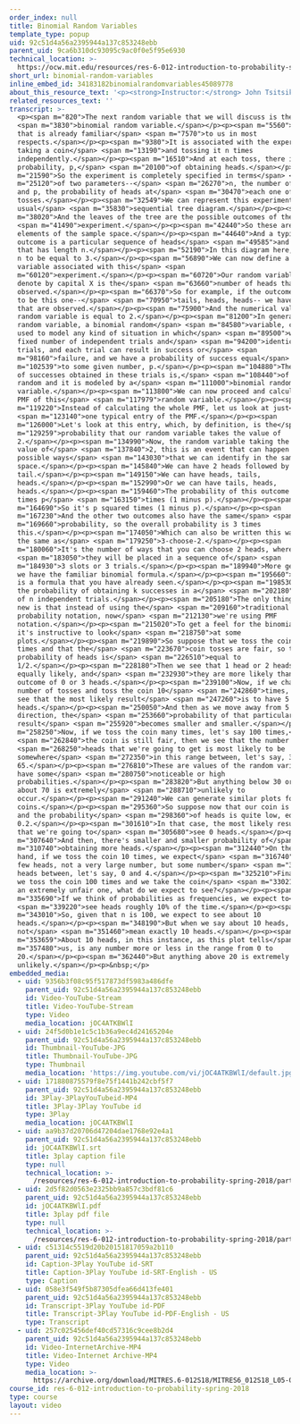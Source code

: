 ```yaml
---
order_index: null
title: Binomial Random Variables
template_type: popup
uid: 92c51d4a56a2395944a137c853248ebb
parent_uid: 9ca6b310dc93095c9ac0f0e5f95e6930
technical_location: >-
  https://ocw.mit.edu/resources/res-6-012-introduction-to-probability-spring-2018/part-i-the-fundamentals/binomial-random-variables
short_url: binomial-random-variables
inline_embed_id: 34183182binomialrandomvariables45089778
about_this_resource_text: '<p><strong>Instructor:</strong> John Tsitsiklis</p>'
related_resources_text: ''
transcript: >-
  <p><span m="820">The next random variable that we will discuss is the</span>
  <span m="3830">binomial random variable.</span></p><p><span m="5560">It is one
  that is already familiar</span> <span m="7570">to us in most
  respects.</span></p><p><span m="9380">It is associated with the experiment of
  taking a coin</span> <span m="13190">and tossing it n times
  independently.</span></p><p><span m="16510">And at each toss, there is a
  probability, p,</span> <span m="20100">of obtaining heads.</span></p><p><span
  m="21590">So the experiment is completely specified in terms</span> <span
  m="25120">of two parameters--</span> <span m="26270">n, the number of tosses,
  and p, the probability of heads at</span> <span m="30470">each one of the
  tosses.</span></p><p><span m="32549">We can represent this experiment by the
  usual</span> <span m="35830">sequential tree diagram.</span></p><p><span
  m="38020">And the leaves of the tree are the possible outcomes of the</span>
  <span m="41490">experiment.</span></p><p><span m="42440">So these are the
  elements of the sample space.</span></p><p><span m="44640">And a typical
  outcome is a particular sequence of heads</span> <span m="49585">and tails
  that has length n.</span></p><p><span m="52190">In this diagram here, we took
  n to be equal to 3.</span></p><p><span m="56890">We can now define a random
  variable associated with this</span> <span
  m="60120">experiment.</span></p><p><span m="60720">Our random variable that we
  denote by capital X is the</span> <span m="63660">number of heads that are
  observed.</span></p><p><span m="66370">So for example, if the outcome happens
  to be this one--</span> <span m="70950">tails, heads, heads-- we have 2 heads
  that are observed.</span></p><p><span m="75900">And the numerical value of our
  random variable is equal to 2.</span></p><p><span m="81200">In general, this
  random variable, a binomial random</span> <span m="84580">variable, can be
  used to model any kind of situation in which</span> <span m="89500">we have a
  fixed number of independent trials and</span> <span m="94200">identical
  trials, and each trial can result in success or</span> <span
  m="98160">failure, and we have a probability of success equal</span> <span
  m="102539">to some given number, p.</span></p><p><span m="104880">The number
  of successes obtained in these trials is,</span> <span m="108440">of course,
  random and it is modeled by a</span> <span m="111000">binomial random
  variable.</span></p><p><span m="113800">We can now proceed and calculate the
  PMF of this</span> <span m="117979">random variable.</span></p><p><span
  m="119220">Instead of calculating the whole PMF, let us look at just</span>
  <span m="123140">one typical entry of the PMF.</span></p><p><span
  m="126000">Let's look at this entry, which, by definition, is the</span> <span
  m="129259">probability that our random variable takes the value of
  2.</span></p><p><span m="134990">Now, the random variable taking the numerical
  value of</span> <span m="137840">2, this is an event that can happen in three
  possible ways</span> <span m="143030">that we can identify in the sample
  space.</span></p><p><span m="145840">We can have 2 heads followed by a
  tail.</span></p><p><span m="149150">We can have heads, tails,
  heads.</span></p><p><span m="152990">Or we can have tails, heads,
  heads.</span></p><p><span m="159460">The probability of this outcome is p
  times p</span> <span m="163150">times (1 minus p).</span></p><p><span
  m="164690">So it's p squared times (1 minus p).</span></p><p><span
  m="167230">And the other two outcomes also have the same</span> <span
  m="169660">probability, so the overall probability is 3 times
  this.</span></p><p><span m="174050">Which can also be written this way, 3 is
  the same as</span> <span m="179250">3-choose-2.</span></p><p><span
  m="180060">It's the number of ways that you can choose 2 heads, where</span>
  <span m="183050">they will be placed in a sequence of</span> <span
  m="184930">3 slots or 3 trials.</span></p><p><span m="189940">More generally,
  we have the familiar binomial formula.</span></p><p><span m="195660">So this
  is a formula that you have already seen.</span></p><p><span m="198530">It's
  the probability of obtaining k successes in a</span> <span m="202180">sequence
  of n independent trials.</span></p><p><span m="205180">The only thing that is
  new is that instead of using the</span> <span m="209160">traditional
  probability notation, now</span> <span m="212130">we're using PMF
  notation.</span></p><p><span m="215020">To get a feel for the binomial PMF,
  it's instructive to look</span> <span m="218750">at some
  plots.</span></p><p><span m="219890">So suppose that we toss the coin three
  times and that the</span> <span m="223670">coin tosses are fair, so that the
  probability of heads is</span> <span m="226510">equal to
  1/2.</span></p><p><span m="228180">Then we see that 1 head or 2 heads are
  equally likely, and</span> <span m="232930">they are more likely than the
  outcome of 0 or 3 heads.</span></p><p><span m="239100">Now, if we change the
  number of tosses and toss the coin 10</span> <span m="242860">times, then we
  see that the most likely result</span> <span m="247260">is to have 5
  heads.</span></p><p><span m="250050">And then as we move away from 5 in either
  direction, the</span> <span m="253660">probability of that particular
  result</span> <span m="255920">becomes smaller and smaller.</span></p><p><span
  m="258250">Now, if we toss the coin many times, let's say 100 times,</span>
  <span m="262840">the coin is still fair, then we see that the number of</span>
  <span m="268250">heads that we're going to get is most likely to be
  somewhere</span> <span m="272350">in this range between, let's say, 35 and
  65.</span></p><p><span m="276810">These are values of the random variable that
  have some</span> <span m="280750">noticeable or high
  probabilities.</span></p><p><span m="283820">But anything below 30 or anything
  about 70 is extremely</span> <span m="288710">unlikely to
  occur.</span></p><p><span m="291240">We can generate similar plots for unfair
  coins.</span></p><p><span m="295360">So suppose now that our coin is biased
  and the probability</span> <span m="298360">of heads is quite low, equal to
  0.2.</span></p><p><span m="301610">In that case, the most likely result is
  that we're going to</span> <span m="305680">see 0 heads.</span></p><p><span
  m="307640">And then, there's smaller and smaller probability of</span> <span
  m="310740">obtaining more heads.</span></p><p><span m="312440">On the other
  hand, if we toss the coin 10 times, we expect</span> <span m="316740">to see a
  few heads, not a very large number, but some number</span> <span m="321320">of
  heads between, let's say, 0 and 4.</span></p><p><span m="325210">Finally, if
  we toss the coin 100 times and we take the coin</span> <span m="330210">to be
  an extremely unfair one, what do we expect to see?</span></p><p><span
  m="335690">If we think of probabilities as frequencies, we expect to</span>
  <span m="339220">see heads roughly 10% of the time.</span></p><p><span
  m="343010">So, given that n is 100, we expect to see about 10
  heads.</span></p><p><span m="348190">But when we say about 10 heads, we do
  not</span> <span m="351460">mean exactly 10 heads.</span></p><p><span
  m="353659">About 10 heads, in this instance, as this plot tells</span> <span
  m="357480">us, is any number more or less in the range from 0 to
  20.</span></p><p><span m="362440">But anything above 20 is extremely
  unlikely.</span></p><p>&nbsp;</p>
embedded_media:
  - uid: 9356b3f08c95f517873df5983a486dfe
    parent_uid: 92c51d4a56a2395944a137c853248ebb
    id: Video-YouTube-Stream
    title: Video-YouTube-Stream
    type: Video
    media_location: jOC4ATKBWlI
  - uid: 24f5d0b1e1c5c1b36a9ec4d24165204e
    parent_uid: 92c51d4a56a2395944a137c853248ebb
    id: Thumbnail-YouTube-JPG
    title: Thumbnail-YouTube-JPG
    type: Thumbnail
    media_location: 'https://img.youtube.com/vi/jOC4ATKBWlI/default.jpg'
  - uid: 171880875579f8e75f1441b242cbf5f7
    parent_uid: 92c51d4a56a2395944a137c853248ebb
    id: 3Play-3PlayYouTubeid-MP4
    title: 3Play-3Play YouTube id
    type: 3Play
    media_location: jOC4ATKBWlI
  - uid: aa9b37d20706d47204dae1768e92e4a1
    parent_uid: 92c51d4a56a2395944a137c853248ebb
    id: jOC4ATKBWlI.srt
    title: 3play caption file
    type: null
    technical_location: >-
      /resources/res-6-012-introduction-to-probability-spring-2018/part-i-the-fundamentals/binomial-random-variables/jOC4ATKBWlI.srt
  - uid: 2d5f82d0563e2325bb9a857c3bdf81c6
    parent_uid: 92c51d4a56a2395944a137c853248ebb
    id: jOC4ATKBWlI.pdf
    title: 3play pdf file
    type: null
    technical_location: >-
      /resources/res-6-012-introduction-to-probability-spring-2018/part-i-the-fundamentals/binomial-random-variables/jOC4ATKBWlI.pdf
  - uid: c51314c5519d20b20151817059a2b110
    parent_uid: 92c51d4a56a2395944a137c853248ebb
    id: Caption-3Play YouTube id-SRT
    title: Caption-3Play YouTube id-SRT-English - US
    type: Caption
  - uid: 058e3f549f5b87305dfea66d413fe401
    parent_uid: 92c51d4a56a2395944a137c853248ebb
    id: Transcript-3Play YouTube id-PDF
    title: Transcript-3Play YouTube id-PDF-English - US
    type: Transcript
  - uid: 257c025456def40cd57316c9cee8b2d4
    parent_uid: 92c51d4a56a2395944a137c853248ebb
    id: Video-InternetArchive-MP4
    title: Video-Internet Archive-MP4
    type: Video
    media_location: >-
      https://archive.org/download/MITRES.6-012S18/MITRES6_012S18_L05-06_300k.mp4
course_id: res-6-012-introduction-to-probability-spring-2018
type: course
layout: video
---
```

